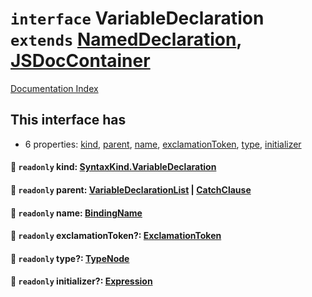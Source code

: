 # `interface` VariableDeclaration `extends` [NamedDeclaration](../interface.NamedDeclaration/README.md), [JSDocContainer](../interface.JSDocContainer/README.md)

[Documentation Index](../README.md)

## This interface has

- 6 properties:
[kind](#-readonly-kind-syntaxkindvariabledeclaration),
[parent](#-readonly-parent-variabledeclarationlist--catchclause),
[name](#-readonly-name-bindingname),
[exclamationToken](#-readonly-exclamationtoken-exclamationtoken),
[type](#-readonly-type-typenode),
[initializer](#-readonly-initializer-expression)


#### 📄 `readonly` kind: [SyntaxKind.VariableDeclaration](../enum.SyntaxKind/README.md#variabledeclaration--260)



#### 📄 `readonly` parent: [VariableDeclarationList](../interface.VariableDeclarationList/README.md) | [CatchClause](../interface.CatchClause/README.md)



#### 📄 `readonly` name: [BindingName](../type.BindingName/README.md)



#### 📄 `readonly` exclamationToken?: [ExclamationToken](../type.ExclamationToken/README.md)



#### 📄 `readonly` type?: [TypeNode](../interface.TypeNode/README.md)



#### 📄 `readonly` initializer?: [Expression](../interface.Expression/README.md)



